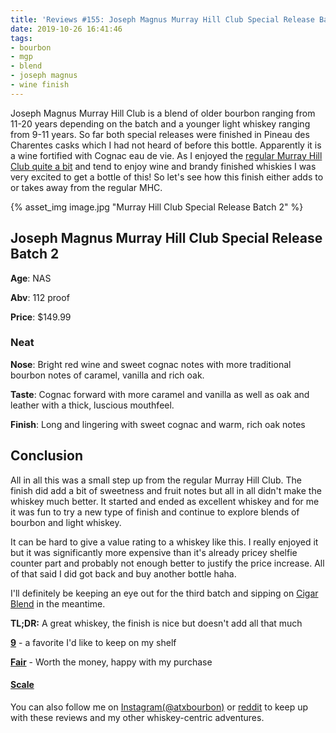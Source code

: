```yaml
---
title: 'Reviews #155: Joseph Magnus Murray Hill Club Special Release Batch 2'
date: 2019-10-26 16:41:46
tags:
- bourbon
- mgp
- blend
- joseph magnus
- wine finish
---
```


Joseph Magnus Murray Hill Club is a blend of older bourbon ranging from 11-20 years depending on the batch and a younger light whiskey ranging from 9-11 years. So far both special releases were finished in Pineau des Charentes casks which I had not heard of before this bottle. Apparently it is a wine fortified with Cognac eau de vie. As I enjoyed the [regular Murray Hill Club quite a bit](https://atxbourbon.com/2019/02/10/Reviews-72-73-Joseph-Magnus-Straight-Bourbon-and-Murray-Hill-Club/) and tend to enjoy wine and brandy finished whiskies I was very excited to get a bottle of this! So let's see how this finish either adds to or takes away from the regular MHC.

{% asset_img image.jpg "Murray Hill Club Special Release Batch 2" %}

## Joseph Magnus Murray Hill Club Special Release Batch 2
**Age**: NAS 

**Abv**: 112 proof

**Price**: $149.99

### Neat
**Nose**: Bright red wine and sweet cognac notes with more traditional bourbon notes of caramel, vanilla and rich oak. 

**Taste**: Cognac forward with more caramel and vanilla as well as oak and leather with a thick, luscious mouthfeel.

**Finish**: Long and lingering with sweet cognac and warm, rich oak notes 

## Conclusion
All in all this was a small step up from the regular Murray Hill Club. The finish did add a bit of sweetness and fruit notes but all in all didn't make the whiskey much better. It started and ended as excellent whiskey and for me it was fun to try a new type of finish and continue to explore blends of bourbon and light whiskey.

It can be hard to give a value rating to a whiskey like this. I really enjoyed it but it was significantly more expensive than it's already pricey shelfie counter part and probably not enough better to justify the price increase. All of that said I did got back and buy another bottle haha.

I'll definitely be keeping an eye out for the third batch and sipping on [Cigar Blend](https://atxbourbon.com/2019/10/06/Review-150-Joseph-Magnus-Cigar-Blend-Batch-12/) in the meantime. 

**TL;DR:** A great whiskey, the finish is nice but doesn't add all that much


[**9**](https://atxbourbon.com/tags/9/) - a favorite I'd like to keep on my shelf

[**Fair**](https://atxbourbon.com/tags/fair-value/) - Worth the money, happy with my purchase


#### [Scale](http://atxbourbon.com/Scale/)


You can also follow me on [Instagram(@atxbourbon)](https://www.instagram.com/atxbourbon/) or [reddit](https://www.reddit.com/r/scottmotorraddrinks/) to keep up with these reviews and my other whiskey-centric adventures.
